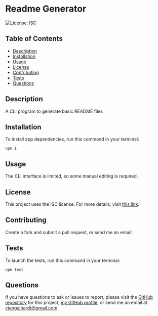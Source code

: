 # Readme Generator

  [![License: ISC](https://img.shields.io/badge/License-ISC-blue.svg)](https://opensource.org/licenses/ISC)

  ## Table of Contents
  * [Description](#Description)
  * [Installation](#Installation)
  * [Usage](#Usage)
  * [License](#License)
  * [Contributing](#Contributing)
  * [Tests](#Tests)
  * [Questions](#Questions)

  ## Description
  A CLI program to generate basic README files

  ## Installation
  To install app dependencies, run this command in your terminal:
  ```
  npm i
  ```

  ## Usage
  The CLI interface is limited, so some manual editing is required.
  
  ## License
  This project uses the ISC license. For more details, visit [this link](https://opensource.org/licenses/ISC).
  
  ## Contributing
  Create a fork and submit a pull request, or send me an email!
  
  ## Tests
  To launch the tests, run this command in your terminal:
  ```
  npm test
  ``` 
  
  ## Questions
  If you have questions to ask or issues to report, please visit the [GitHub repository](https://github.com/ziieng/ReadmeGenerator) for this project, [my GitHub profile](https://github.com/ziieng), or send me an email at cjengelhardt@gmail.com.

